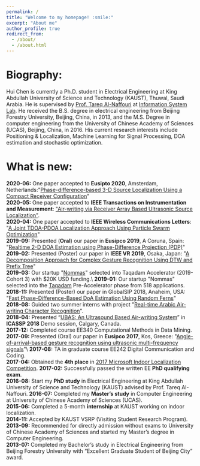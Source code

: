 ```yaml
---
permalink: /
title: "Welcome to my homepage! :smile:"
excerpt: "About me"
author_profile: true
redirect_from: 
  - /about/
  - /about.html
---
```


Biography:
=====
Hui Chen is currently a Ph.D. student in Electrical Engineering at King Abdullah University of Science and Technology (KAUST), Thuwal, Saudi Arabia. He is supervised by [Prof. Tareq Al-Naffouri](https://cemse.kaust.edu.sa/isl/people/person/tareq-al-naffouri) at [Information System Lab](https://cemse.kaust.edu.sa/isl/about-isl). He received the B.S. degree in electrical engineering from Beijing Forestry University, Beijing, China, in 2013, and the M.S. Degree in computer engineering from the University of Chinese Academy of Sciences (UCAS), Beijing, China, in 2016. His current research interests include Positioning & Localization, Machine Learning for Signal Processing, DOA estimation and stochastic optimization.

What is new:
=====
**2020-06:**  One paper accepted to **Eusipto 2020**, Amsterdam, Netherlands:"[Phase-difference-based 3-D Source Localization Using a Compact Receiver Configuration](https://www.researchgate.net/publication/342444512_Phase-difference-based_3-D_Source_Localization_Using_a_Compact_Receiver_Configuration)"\
**2020-05:**  One paper accepted to **IEEE Transactions on Instrumentation and Measurement**: ["Air-writing via Receiver Array Based Ultrasonic Source Localization"](https://ieeexplore.ieee.org/stamp/stamp.jsp?arnumber=9082625).\
**2020-04:**  One paper accepted to **IEEE Wireless Communications Letters**: "[A Joint TDOA-PDOA Localization Approach Using Particle Swarm Optimization](https://ieeexplore.ieee.org/iel7/5962382/6065724/09062333.pdf)"\
**2019-09:**  Presented (**Oral**) our paper in **Eusipco 2019**, A Coruna, Spain: "[Realtime 2-D DOA Estimation using Phase-Difference Projection (PDP)](https://ieeexplore.ieee.org/stamp/stamp.jsp?arnumber=8902804)"\
**2019-02:**  Presented (Poster) our paper in **IEEE VR 2019**, Osaka, Japan: "[A Decomposition Approach for Complex Gesture Recognition Using DTW and Prefix Tree](https://ieeexplore.ieee.org/stamp/stamp.jsp?tp=&arnumber=8797868)"\
**2019-03:**  Our startup "[Nommas](https://innovation.kaust.edu.sa/taqadam-startups/)" selected into Taqadam Accelerator (2019-Cohort 3) with $20K USD funding.\ 
**2019-01:**  Our startup "Nommas" selected into the [Taqadam](https://innovation.kaust.edu.sa/taqadam/) Pre-Accelerator phase from 518 applications.\
**2018-11:**  Presented (Poster) our paper in GlobalSIP 2018, Anaheim, USA: "[Fast Phase-Difference-Based DoA Estimation Using Random Ferns](https://ieeexplore.ieee.org/stamp/stamp.jsp?arnumber=8646676)"\
**2018-08:**  Guided two summer interns with project "[Real-time Arabic Air-writing Character Recognition](https://ssi.kaust.edu.sa/overview)".\
**2018-04:**  Presented “[UBAS: An Ultrasound Based Air-writing System](https://2018.ieeeicassp.org/Demos.asp)” in **ICASSP 2018** Demo session, Calgary, Canada.\
**2017-12:**  Completed course EE340 Computational Methods in Data Mining.\
**2017-09:**  Presented (Oral) our paper in **Eusipco 2017**, Kos, Greece: "[Angle-of-arrival-based gesture recognition using ultrasonic multi-frequency signals](https://ieeexplore.ieee.org/stamp/stamp.jsp?arnumber=8081160)"\ 
**2017-08:**  TA in graduate course EE242 Digital Communication and Coding.\
**2017-04:**  Obtained the **4th place** in [2017 Microsoft Indoor Localization Competition](https://www.microsoft.com/en-us/research/event/microsoft-indoor-localization-competition-ipsn-2017/).
**2017-02:**  Successfully passed the written EE **PhD qualifying exam**.  
**2016-08:**  Start my **PhD study** in Electrical Engineering at King Abdullah University of Science and Technology (KAUST) advised by Prof. Tareq Al-Naffouri. 
**2016-07:**  Completed my **Master’s study** in Computer Engineering at University of Chinese Academy of Sciences (UCAS).  
**2015-06:**  Completed a 5-month **internship** at KAUST working on indoor localization.  
**2014-11:**  Accepted by KAUST VSRP (Visiting Student Research Program).  
**2013-09:**  Recommended for directly admission without exams to University of Chinese Academy of Sciences and started my Master’s degree in Computer Engineering.  
**2013-07:**  Completed my Bachelor’s study in Electrical Engineering from Beijing Forestry University with “Excellent Graduate Student of Beijing City” award.  

